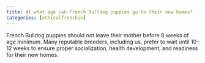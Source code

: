 ```yaml
---
title: At what age can French Bulldog puppies go to their new homes?
categories: [ethicalfrenchie]
---
```


French Bulldog puppies should not leave their mother before 8 weeks of age minimum. Many reputable breeders, including us, prefer to wait until 10-12 weeks to ensure proper socialization, health development, and readiness for their new homes.

